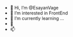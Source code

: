 - 👋 Hi, I’m @EsayanVage
- 👀 I’m interested in FrontEnd
- 🌱 I’m currently learning ...
- 💞️ 
- 📫 

<!---
EsayanVage/EsayanVage is a ✨ special ✨ repository because its `README.md` (this file) appears on your GitHub profile.
You can click the Preview link to take a look at your changes.
--->
